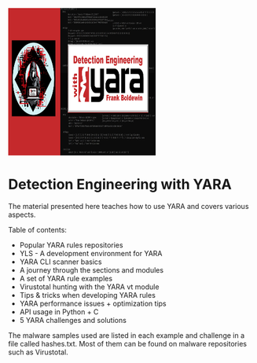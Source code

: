 <img src="https://github.com/fboldewin/YARA_Detection_Engineering/blob/main/Title.PNG" height="300" width="300">

# Detection Engineering with YARA

The material presented here teaches how to use YARA and covers various aspects. 

Table of contents:

- Popular YARA rules repositories
- YLS - A development environment for YARA
- YARA CLI scanner basics
- A journey through the sections and modules
- A set of YARA rule examples
- Virustotal hunting with the YARA vt module
- Tips & tricks when developing YARA rules
- YARA performance issues + optimization tips
- API usage in Python + C
- 5 YARA challenges and solutions

The malware samples used are listed in each example and challenge in a file called hashes.txt.
Most of them can be found on malware repositories such as Virustotal.
